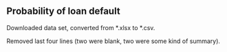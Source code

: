 ## Probability of loan default

Downloaded data set, converted from \*.xlsx to \*.csv.

Removed last four lines (two were blank, two were some kind of summary).
